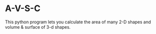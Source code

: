 # A-V-S-C
This python program lets you calculate the area of many 2-D shapes and volume &amp; surface of 3-d shapes.
